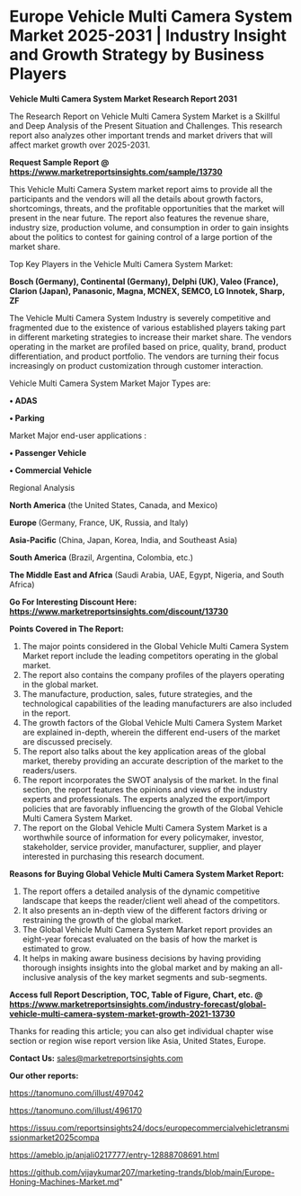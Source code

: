 # Europe Vehicle Multi Camera System Market 2025-2031 | Industry Insight and Growth Strategy by Business Players

<strong>Vehicle Multi Camera System Market Research Report 2031</strong>

The Research Report on Vehicle Multi Camera System Market is a Skillful and Deep Analysis of the Present Situation and Challenges. This research report also analyzes other important trends and market drivers that will affect market growth over 2025-2031.

<strong>Request Sample Report @ <a href=https://www.marketreportsinsights.com/sample/13730>https://www.marketreportsinsights.com/sample/13730</a></strong>

This Vehicle Multi Camera System market report aims to provide all the participants and the vendors will all the details about growth factors, shortcomings, threats, and the profitable opportunities that the market will present in the near future. The report also features the revenue share, industry size, production volume, and consumption in order to gain insights about the politics to contest for gaining control of a large portion of the market share.

Top Key Players in the Vehicle Multi Camera System Market:

<strong>Bosch (Germany), Continental (Germany), Delphi (UK), Valeo (France), Clarion (Japan), Panasonic, Magna, MCNEX, SEMCO, LG Innotek, Sharp, ZF</strong>

The Vehicle Multi Camera System Industry is severely competitive and fragmented due to the existence of various established players taking part in different marketing strategies to increase their market share. The vendors operating in the market are profiled based on price, quality, brand, product differentiation, and product portfolio. The vendors are turning their focus increasingly on product customization through customer interaction.

Vehicle Multi Camera System Market Major Types are:

<strong>• ADAS

• Parking</strong>

Market Major end-user applications :

<strong>• Passenger Vehicle

• Commercial Vehicle</strong>

Regional Analysis

</u><strong><b>North America</b></strong> (the United States, Canada, and Mexico)

<strong><b>Europe </b></strong>(Germany, France, UK, Russia, and Italy)

<strong><b>Asia-Pacific</b></strong> (China, Japan, Korea, India, and Southeast Asia)

<strong><b>South America</b></strong> (Brazil, Argentina, Colombia, etc.)

<strong><b>The Middle East and Africa</b></strong> (Saudi Arabia, UAE, Egypt, Nigeria, and South Africa)

<strong>Go For Interesting Discount Here: <a href=https://www.marketreportsinsights.com/discount/13730>https://www.marketreportsinsights.com/discount/13730</a></strong>

<strong>Points Covered in The Report:</strong>
<ol>
  <li>The major points considered in the Global Vehicle Multi Camera System Market report include the leading competitors operating in the global market.</li>
  <li>The report also contains the company profiles of the players operating in the global market.</li>
  <li>The manufacture, production, sales, future strategies, and the technological capabilities of the leading manufacturers are also included in the report.</li>
  <li>The growth factors of the Global Vehicle Multi Camera System Market are explained in-depth, wherein the different end-users of the market are discussed precisely.</li>
  <li>The report also talks about the key application areas of the global market, thereby providing an accurate description of the market to the readers/users.</li>
  <li>The report incorporates the SWOT analysis of the market. In the final section, the report features the opinions and views of the industry experts and professionals. The experts analyzed the export/import policies that are favorably influencing the growth of the Global Vehicle Multi Camera System Market.</li>
  <li>The report on the Global Vehicle Multi Camera System Market is a worthwhile source of information for every policymaker, investor, stakeholder, service provider, manufacturer, supplier, and player interested in purchasing this research document.</li>
</ol>
<strong>Reasons for Buying Global Vehicle Multi Camera System Market Report:</strong>

<ol>
  <li>The report offers a detailed analysis of the dynamic competitive landscape that keeps the reader/client well ahead of the competitors.</li>
  <li>It also presents an in-depth view of the different factors driving or restraining the growth of the global market.</li>
  <li>The Global Vehicle Multi Camera System Market report provides an eight-year forecast evaluated on the basis of how the market is estimated to grow.</li>
  <li>It helps in making aware business decisions by having providing thorough insights insights into the global market and by making an all-inclusive analysis of the key market segments and sub-segments.</li>
</ol>
<strong>Access full Report Description, TOC, Table of Figure, Chart, etc. @ <a href=https://www.marketreportsinsights.com/industry-forecast/global-vehicle-multi-camera-system-market-growth-2021-13730>https://www.marketreportsinsights.com/industry-forecast/global-vehicle-multi-camera-system-market-growth-2021-13730</a></strong>


Thanks for reading this article; you can also get individual chapter wise section or region wise report version like Asia, United States, Europe.

<strong>Contact Us:</strong>
sales@marketreportsinsights.com

<strong>Our other reports:</strong>

<a href=https://tanomuno.com/illust/497042>https://tanomuno.com/illust/497042</a>

<a href=https://tanomuno.com/illust/496170>https://tanomuno.com/illust/496170</a>

<a href=https://issuu.com/reportsinsights24/docs/europecommercialvehicletransmissionmarket2025compa>https://issuu.com/reportsinsights24/docs/europecommercialvehicletransmissionmarket2025compa</a>

<a href=https://ameblo.jp/anjali0217777/entry-12888708691.html>https://ameblo.jp/anjali0217777/entry-12888708691.html</a>

<a href=https://github.com/vijaykumar207/marketing-trands/blob/main/Europe-Honing-Machines-Market.md>https://github.com/vijaykumar207/marketing-trands/blob/main/Europe-Honing-Machines-Market.md</a>"
